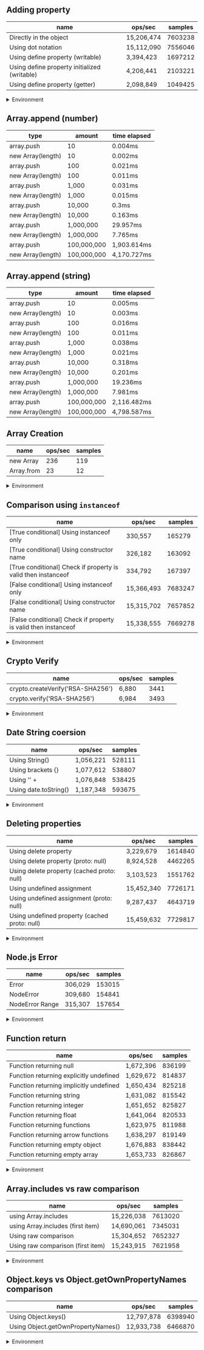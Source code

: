 ## Adding property

|name|ops/sec|samples|
|-|-|-|
|Directly in the object|15,206,474|7603238|
|Using dot notation|15,112,090|7556046|
|Using define property (writable)|3,394,423|1697212|
|Using define property initialized (writable)|4,206,441|2103221|
|Using define property (getter)|2,098,849|1049425|


<details>
<summary>Environment</summary>

* __Machine:__ linux x64 | 4 vCPUs | 15.2GB Mem
* __Run:__ Thu May 09 2024 20:26:38 GMT+0000 (Coordinated Universal Time)
</details>

<!--
{"environment":{"platform":"linux","arch":"x64","cpus":4,"totalMemory":15.245216369628906},"benchmarks":[{"name":"Directly in the object","opsSec":15206474.570586722,"samples":7603238},{"name":"Using dot notation","opsSec":15112090.186548922,"samples":7556046},{"name":"Using define property (writable)","opsSec":3394423.619818937,"samples":1697212},{"name":"Using define property initialized (writable)","opsSec":4206441.79808644,"samples":2103221},{"name":"Using define property (getter)","opsSec":2098849.7817223584,"samples":1049425}]}-->

## Array.append (number)

|type|amount|time elapsed|
|-|-|-|
array.push|10|0.004ms
new Array(length)|10|0.002ms
array.push|100|0.021ms
new Array(length)|100|0.011ms
array.push|1,000|0.031ms
new Array(length)|1,000|0.015ms
array.push|10,000|0.3ms
new Array(length)|10,000|0.163ms
array.push|1,000,000|29.957ms
new Array(length)|1,000,000|7.765ms
array.push|100,000,000|1,903.614ms
new Array(length)|100,000,000|4,170.727ms
## Array.append (string)

|type|amount|time elapsed|
|-|-|-|
array.push|10|0.005ms
new Array(length)|10|0.003ms
array.push|100|0.016ms
new Array(length)|100|0.011ms
array.push|1,000|0.038ms
new Array(length)|1,000|0.021ms
array.push|10,000|0.318ms
new Array(length)|10,000|0.201ms
array.push|1,000,000|19.236ms
new Array(length)|1,000,000|7.981ms
array.push|100,000,000|2,116.482ms
new Array(length)|100,000,000|4,798.587ms

## Array Creation

|name|ops/sec|samples|
|-|-|-|
|new Array|236|119|
|Array.from|23|12|


<details>
<summary>Environment</summary>

* __Machine:__ linux x64 | 4 vCPUs | 15.2GB Mem
* __Run:__ Thu May 09 2024 20:40:22 GMT+0000 (Coordinated Universal Time)
</details>

<!--
{"environment":{"platform":"linux","arch":"x64","cpus":4,"totalMemory":15.245216369628906},"benchmarks":[{"name":"new Array","opsSec":236.7840377218385,"samples":119},{"name":"Array.from","opsSec":23.404131331198588,"samples":12}]}-->

## Comparison using `instanceof`

|name|ops/sec|samples|
|-|-|-|
|[True conditional] Using instanceof only|330,557|165279|
|[True conditional] Using constructor name|326,182|163092|
|[True conditional] Check if property is valid then instanceof |334,792|167397|
|[False conditional] Using instanceof only|15,366,493|7683247|
|[False conditional] Using constructor name|15,315,702|7657852|
|[False conditional] Check if property is valid then instanceof |15,338,555|7669278|


<details>
<summary>Environment</summary>

* __Machine:__ linux x64 | 4 vCPUs | 15.2GB Mem
* __Run:__ Thu May 09 2024 20:55:04 GMT+0000 (Coordinated Universal Time)
</details>

<!--
{"environment":{"platform":"linux","arch":"x64","cpus":4,"totalMemory":15.245216369628906},"benchmarks":[{"name":"[True conditional] Using instanceof only","opsSec":330557.3269852781,"samples":165279},{"name":"[True conditional] Using constructor name","opsSec":326182.05008368543,"samples":163092},{"name":"[True conditional] Check if property is valid then instanceof ","opsSec":334792.7753280481,"samples":167397},{"name":"[False conditional] Using instanceof only","opsSec":15366493.723380392,"samples":7683247},{"name":"[False conditional] Using constructor name","opsSec":15315702.713506222,"samples":7657852},{"name":"[False conditional] Check if property is valid then instanceof ","opsSec":15338555.907929517,"samples":7669278}]}-->

## Crypto Verify

|name|ops/sec|samples|
|-|-|-|
|crypto.createVerify('RSA-SHA256')|6,880|3441|
|crypto.verify('RSA-SHA256')|6,984|3493|


<details>
<summary>Environment</summary>

* __Machine:__ linux x64 | 4 vCPUs | 15.2GB Mem
* __Run:__ Thu May 09 2024 21:01:17 GMT+0000 (Coordinated Universal Time)
</details>

<!--
{"environment":{"platform":"linux","arch":"x64","cpus":4,"totalMemory":15.245216369628906},"benchmarks":[{"name":"crypto.createVerify('RSA-SHA256')","opsSec":6880.64971377759,"samples":3441},{"name":"crypto.verify('RSA-SHA256')","opsSec":6984.5801605758315,"samples":3493}]}-->

## Date String coersion

|name|ops/sec|samples|
|-|-|-|
|Using String()|1,056,221|528111|
|Using brackets {}|1,077,612|538807|
|Using '' + |1,076,848|538425|
|Using date.toString()|1,187,348|593675|


<details>
<summary>Environment</summary>

* __Machine:__ linux x64 | 4 vCPUs | 15.2GB Mem
* __Run:__ Thu May 09 2024 21:16:59 GMT+0000 (Coordinated Universal Time)
</details>

<!--
{"environment":{"platform":"linux","arch":"x64","cpus":4,"totalMemory":15.245216369628906},"benchmarks":[{"name":"Using String()","opsSec":1056221.1486855405,"samples":528111},{"name":"Using brackets {}","opsSec":1077612.4503931345,"samples":538807},{"name":"Using '' + ","opsSec":1076848.1930490688,"samples":538425},{"name":"Using date.toString()","opsSec":1187348.0859950937,"samples":593675}]}-->

## Deleting properties

|name|ops/sec|samples|
|-|-|-|
|Using delete property|3,229,679|1614840|
|Using delete property (proto: null)|8,924,528|4462265|
|Using delete property (cached proto: null)|3,103,523|1551762|
|Using undefined assignment|15,452,340|7726171|
|Using undefined assignment (proto: null)|9,287,437|4643719|
|Using undefined property (cached proto: null)|15,459,632|7729817|


<details>
<summary>Environment</summary>

* __Machine:__ linux x64 | 4 vCPUs | 15.2GB Mem
* __Run:__ Thu May 09 2024 21:23:27 GMT+0000 (Coordinated Universal Time)
</details>

<!--
{"environment":{"platform":"linux","arch":"x64","cpus":4,"totalMemory":15.245216369628906},"benchmarks":[{"name":"Using delete property","opsSec":3229679.580143805,"samples":1614840},{"name":"Using delete property (proto: null)","opsSec":8924528.375728248,"samples":4462265},{"name":"Using delete property (cached proto: null)","opsSec":3103523.925513374,"samples":1551762},{"name":"Using undefined assignment","opsSec":15452340.176612843,"samples":7726171},{"name":"Using undefined assignment (proto: null)","opsSec":9287437.294134187,"samples":4643719},{"name":"Using undefined property (cached proto: null)","opsSec":15459632.763150053,"samples":7729817}]}-->

## Node.js Error

|name|ops/sec|samples|
|-|-|-|
|Error|306,029|153015|
|NodeError|309,680|154841|
|NodeError Range|315,307|157654|


<details>
<summary>Environment</summary>

* __Machine:__ linux x64 | 4 vCPUs | 15.2GB Mem
* __Run:__ Thu May 09 2024 21:29:36 GMT+0000 (Coordinated Universal Time)
</details>

<!--
{"environment":{"platform":"linux","arch":"x64","cpus":4,"totalMemory":15.245216369628906},"benchmarks":[{"name":"Error","opsSec":306029.22574605234,"samples":153015},{"name":"NodeError","opsSec":309680.9260265702,"samples":154841},{"name":"NodeError Range","opsSec":315307.2659647115,"samples":157654}]}-->

## Function return

|name|ops/sec|samples|
|-|-|-|
|Function returning null|1,672,396|836199|
|Function returning explicitly undefined|1,629,672|814837|
|Function returning implicitly undefined|1,650,434|825218|
|Function returning string|1,631,082|815542|
|Function returning integer|1,651,652|825827|
|Function returning float|1,641,064|820533|
|Function returning functions|1,623,975|811988|
|Function returning arrow functions|1,638,297|819149|
|Function returning empty object|1,676,883|838442|
|Function returning empty array|1,653,733|826867|


<details>
<summary>Environment</summary>

* __Machine:__ linux x64 | 4 vCPUs | 15.2GB Mem
* __Run:__ Thu May 09 2024 21:35:55 GMT+0000 (Coordinated Universal Time)
</details>

<!--
{"environment":{"platform":"linux","arch":"x64","cpus":4,"totalMemory":15.245216369628906},"benchmarks":[{"name":"Function returning null","opsSec":1672396.4747747001,"samples":836199},{"name":"Function returning explicitly undefined","opsSec":1629672.2823251414,"samples":814837},{"name":"Function returning implicitly undefined","opsSec":1650434.2736450844,"samples":825218},{"name":"Function returning string","opsSec":1631082.8908660165,"samples":815542},{"name":"Function returning integer","opsSec":1651652.153453388,"samples":825827},{"name":"Function returning float","opsSec":1641064.276883344,"samples":820533},{"name":"Function returning functions","opsSec":1623975.714180538,"samples":811988},{"name":"Function returning arrow functions","opsSec":1638297.6395762658,"samples":819149},{"name":"Function returning empty object","opsSec":1676883.128023626,"samples":838442},{"name":"Function returning empty array","opsSec":1653733.8180888456,"samples":826867}]}-->

## Array.includes vs raw comparison

|name|ops/sec|samples|
|-|-|-|
|using Array.includes|15,226,038|7613020|
|using Array.includes (first item)|14,690,061|7345031|
|Using raw comparison|15,304,652|7652327|
|Using raw comparison (first item)|15,243,915|7621958|


<details>
<summary>Environment</summary>

* __Machine:__ linux x64 | 4 vCPUs | 15.2GB Mem
* __Run:__ Thu May 09 2024 21:43:23 GMT+0000 (Coordinated Universal Time)
</details>

<!--
{"environment":{"platform":"linux","arch":"x64","cpus":4,"totalMemory":15.245216369628906},"benchmarks":[{"name":"using Array.includes","opsSec":15226038.842857173,"samples":7613020},{"name":"using Array.includes (first item)","opsSec":14690061.999978248,"samples":7345031},{"name":"Using raw comparison","opsSec":15304652.714373548,"samples":7652327},{"name":"Using raw comparison (first item)","opsSec":15243915.451285904,"samples":7621958}]}-->

## Object.keys vs Object.getOwnPropertyNames comparison

|name|ops/sec|samples|
|-|-|-|
|Using Object.keys()|12,797,878|6398940|
|Using Object.getOwnPropertyNames()|12,933,738|6466870|


<details>
<summary>Environment</summary>

* __Machine:__ linux x64 | 4 vCPUs | 15.2GB Mem
* __Run:__ Thu May 09 2024 21:50:31 GMT+0000 (Coordinated Universal Time)
</details>

<!--
{"environment":{"platform":"linux","arch":"x64","cpus":4,"totalMemory":15.245216369628906},"benchmarks":[{"name":"Using Object.keys()","opsSec":12797878.336265294,"samples":6398940},{"name":"Using Object.getOwnPropertyNames()","opsSec":12933738.913585138,"samples":6466870}]}-->
